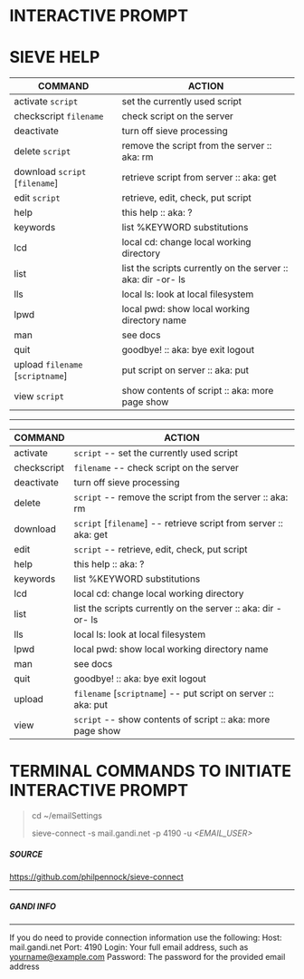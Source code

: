 # INTERACTIVE PROMPT
# SIEVE HELP 



| COMMAND			                      | ACTION |
| -------           			          | ------ |
| activate `script`      		        | set the currently used script |
| checkscript `filename`           	| check script on the server |
| deactivate             		   	    | turn off sieve processing |
| delete `script`                  	| remove the script from the server :: aka: rm |
| download `script` [`filename`]   	| retrieve script from server :: aka: get |
| edit `script`				              | retrieve, edit, check, put script |
| help        						          | this help :: aka: ? |
| keywords    						          | list %KEYWORD substitutions |
| lcd         						          | local cd: change local working directory |
| list        						          | list the scripts currently on the server :: aka: dir -or- ls |
| lls         						          | local ls: look at local filesystem |
| lpwd        						          | local pwd: show local working directory name |
| man         						          | see docs |
| quit        						          | goodbye! :: aka: bye exit logout |
| upload `filename` [`scriptname`]  | put script on server :: aka: put |
| view `script`       				       | show contents of script :: aka: more page show |
------------

| COMMAND     | ACTION |
| -------     | ------ |
| activate    | `script` -- set the currently used script |
| checkscript | `filename` -- check script on the server |
| deactivate  | turn off sieve processing |
| delete      | `script` -- remove the script from the server :: aka: rm |
| download    | `script` [`filename`] -- retrieve script from server :: aka: get |
| edit        | `script` -- retrieve, edit, check, put script |
| help        | this help :: aka: ? |
| keywords    | list %KEYWORD substitutions |
| lcd         | local cd: change local working directory |
| list        | list the scripts currently on the server :: aka: dir -or- ls |
| lls         | local ls: look at local filesystem |
| lpwd        | local pwd: show local working directory name |
| man         | see docs |
| quit        | goodbye! :: aka: bye exit logout |
| upload      | `filename` [`scriptname`] -- put script on server :: aka: put |
| view        | `script` -- show contents of script :: aka: more page show |



# TERMINAL COMMANDS TO INITIATE INTERACTIVE PROMPT
> cd ~/emailSettings
> 
> sieve-connect -s mail.gandi.net -p 4190 -u _<EMAIL_USER>_  

##### SOURCE 
https://github.com/philpennock/sieve-connect



------------


##### GANDI INFO 
------------

If you do need to provide connection information use the following:
Host: mail.gandi.net
Port: 4190
Login: Your full email address, such as yourname@example.com
Password: The password for the provided email address


